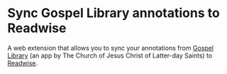 # Sync Gospel Library annotations to Readwise

A web extension that allows you to sync your annotations from [Gospel Library](https://www.churchofjesuschrist.org/study/lib) (an app by The Church of Jesus Christ of Latter-day Saints) to [Readwise](https://readwise.io/).

